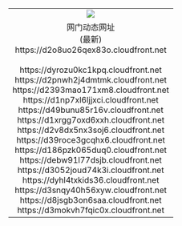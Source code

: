﻿<table>
  <tr></tr>
  <tr><td colspan=2 align=center><img src="https://d2o8uo26qex83o.cloudfront.net/Up/oGate.jpg" /></td></tr>
  <tr><td colspan=2 align=center>网门动态网址<br/>(最新)
<br>https://d2o8uo26qex83o.cloudfront.net
<br/>
<br>https://dyrozu0kc1kpq.cloudfront.net
<br>https://d2pnwh2j4dmtmk.cloudfront.net
<br>https://d2393mao171xm8.cloudfront.net
<br>https://d1np7xl6ljjxci.cloudfront.net
<br>https://d49bunu85r16v.cloudfront.net
<br>https://d1xrgg7oxd6xxh.cloudfront.net
<br>https://d2v8dx5nx3soj6.cloudfront.net
<br>https://d39roce3gcqhx6.cloudfront.net
<br>https://d186pzk065duq0.cloudfront.net
<br>https://debw91l77dsjb.cloudfront.net
<br>https://d3052joud74k3i.cloudfront.net
<br>https://dyhl4txkids36.cloudfront.net
<br>https://d3snqy40h56xyw.cloudfront.net
<br>https://d8jsgb3on6saa.cloudfront.net
<br>https://d3mokvh7fqic0x.cloudfront.net
    </td>
  </tr>
</table>
